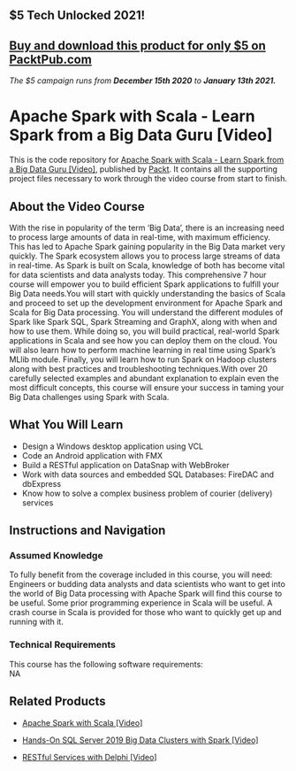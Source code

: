 ## $5 Tech Unlocked 2021!
[Buy and download this product for only $5 on PacktPub.com](https://www.packtpub.com/)
-----
*The $5 campaign         runs from __December 15th 2020__ to __January 13th 2021.__*

# Apache Spark with Scala - Learn Spark from a Big Data Guru [Video]
This is the code repository for [Apache Spark with Scala - Learn Spark from a Big Data Guru [Video]](https://www.packtpub.com/application-development/restful-services-delphi-video?utm_source=github&utm_medium=repository&utm_campaign=9781789951882), published by [Packt](https://www.packtpub.com/?utm_source=github). It contains all the supporting project files necessary to work through the video course from start to finish.
## About the Video Course
With the rise in popularity of the term ‘Big Data’, there is an increasing need to process large amounts of data in real-time, with maximum efficiency. This has led to Apache Spark gaining popularity in the Big Data market very quickly. The Spark ecosystem allows you to process large streams of data in real-time. As Spark is built on Scala, knowledge of both has become vital for data scientists and data analysts today. This comprehensive 7 hour course will empower you to build efficient Spark applications to fulfill your Big Data needs.You will start with quickly understanding the basics of Scala and proceed to set up the development environment for Apache Spark and Scala for Big Data processing. You will understand the different modules of Spark like Spark SQL, Spark Streaming and GraphX, along with when and how to use them. While doing so, you will build practical, real-world Spark applications in Scala and see how you can deploy them on the cloud. You will also learn how to perform machine learning in real time using Spark’s MLlib module. Finally, you will learn how to run Spark on Hadoop clusters along with best practices and troubleshooting techniques.With over 20 carefully selected examples and abundant explanation to explain even the most difficult concepts, this course will ensure your success in taming your Big Data challenges using Spark with Scala.

<H2>What You Will Learn</H2>
<DIV class=book-info-will-learn-text>
<UL>
<LI>Design a Windows desktop application using VCL 
<LI>Code an Android application with FMX 
<LI>Build a RESTful application on DataSnap with WebBroker 
<LI>Work with data sources and embedded SQL Databases: FireDAC and dbExpress 
<LI>Know how to solve a complex business problem of courier (delivery) services </LI></UL></DIV>

## Instructions and Navigation
### Assumed Knowledge
To fully benefit from the coverage included in this course, you will need:<br/>
Engineers or budding data analysts and data scientists who want to get into the world of Big Data processing with Apache Spark will find this course to be useful. Some prior programming experience in Scala will be useful. A crash course in Scala is provided for those who want to quickly get up and running with it.
### Technical Requirements
This course has the following software requirements:<br/>
NA

## Related Products
* [Apache Spark with Scala [Video]](https://www.packtpub.com/application-development/restful-services-delphi-video?utm_source=github&utm_medium=repository&utm_campaign=9781789951882)

* [Hands-On SQL Server 2019 Big Data Clusters with Spark [Video]](https://www.packtpub.com/application-development/restful-services-delphi-video?utm_source=github&utm_medium=repository&utm_campaign=9781789951882)

* [RESTful Services with Delphi [Video]](https://www.packtpub.com/application-development/restful-services-delphi-video?utm_source=github&utm_medium=repository&utm_campaign=9781789951882)

